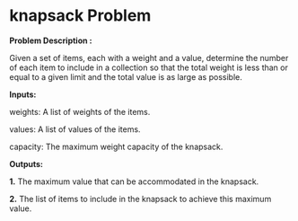 
# knapsack Problem

**Problem Description :**

Given a set of items, each with a weight and a value, determine the number of each item to include in a collection so that the total weight is less than or equal to a given limit and the total value is as large as possible.

**Inputs:**

weights: A list of weights of the items.

values: A list of values of the items.

capacity: The maximum weight capacity of the knapsack.

**Outputs:**

**1.** The maximum value that can be accommodated in the knapsack.

**2.** The list of items to include in the knapsack to achieve this maximum value.
